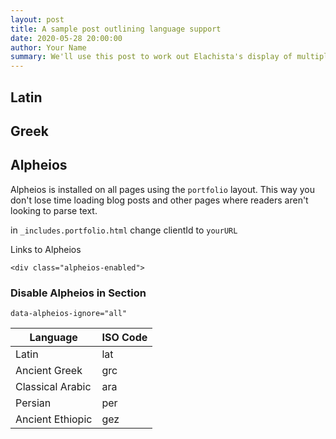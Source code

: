 ```yaml
---
layout: post
title: A sample post outlining language support
date: 2020-05-28 20:00:00
author: Your Name
summary: We'll use this post to work out Elachista's display of multiple languages...
---
```

## Latin

## Greek

## Alpheios

Alpheios is installed on all pages using the `portfolio` layout. This way you don't lose time loading blog posts and other pages where readers aren't looking to parse text.

in `_includes.portfolio.html` change clientId to `yourURL`

Links to Alpheios

`<div class="alpheios-enabled">`

### Disable Alpheios in Section

`data-alpheios-ignore="all"`

<table class="table table-striped">
  <thead>
    <tr>
      <th scope="col">Language</th>
      <th scope="col">ISO Code</th>
    </tr>
  </thead>
  <tbody>
    <tr>
      <td>Latin</td>
      <td>lat</td>
    <tr>
    <tr>
      <td>Ancient Greek</td>
      <td>grc</td>
    <tr>
    <tr>
      <td>Classical Arabic</td>
      <td>ara</td>
    <tr>
    <tr>
      <td>Persian</td>
      <td>per</td>
    <tr>
    <tr>
      <td>Ancient Ethiopic</td>
      <td>gez</td>
    <tr>
